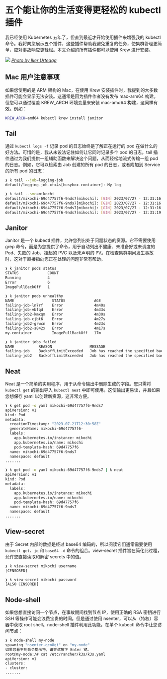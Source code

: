 # 五个能让你的生活变得更轻松的 kubectl 插件

我已经使用 Kubernetes 五年了，但直到最近才开始使用插件来增强我的 kubectl 命令。我将向您展示五个插件，这些插件帮助我避免重复的任务，使集群管理更简单，应对事故响应更轻松。本文介绍的所有插件都可以使用 Krew 进行安装。

![](https://alicegg.tech/assets/2023-08-08-k8s-plugins/lego.jpg)
*[Photo by Iker Urteaga](https://unsplash.com/@iurte?utm_source=unsplash&utm_medium=referral&utm_content=creditCopyText)*

## Mac 用户注意事项

如果您使用的是 ARM 架构的 Mac，在使用 Krew 安装插件时，我提到的大多数插件可能会显示无法安装。这通常是因为插件作者没有发布 mac-arm64 构建。但您可以通过覆盖 KREW_ARCH 环境变量来安装 mac-amd64 构建，这同样有效。例如：

```bash
KREW_ARCH=amd64 kubectl krew install janitor
```

## Tail

通过 `kubectl logs -f` 记录 pod 的日志始终是了解正在运行的 pod 在做什么的好方法。可惜的是，我从未设法记住如何让它同时记录多个 pod 的日志。tail 插件通过为我们提供一组辅助函数来解决这个问题，从而轻松地流式传输一组 pod 的日志。例如，它可以检索由 Job 创建的所有 pod 的日志，或者附加到 Service 的所有 pod 的日志：

```bash
❯ k tail --job=logging-job
default/logging-job-xtx4s[busybox-container]: My log

❯ k tail --svc=mikochi
default/mikochi-69d47757f6-9nds7[mikochi]: [GIN] 2023/07/27 - 12:31:16 | 200 |     496.098µs |       10.42.0.1 | GET      "/api/refresh"
default/mikochi-69d47757f6-9nds7[mikochi]: [GIN] 2023/07/27 - 12:31:16 | 200 |   10.347273ms |       10.42.0.1 | GET      "/api/browse/"
default/mikochi-69d47757f6-9nds7[mikochi]: [GIN] 2023/07/27 - 12:31:16 | 200 |    9.598031ms |       10.42.0.1 | GET      "/api/browse/"
default/mikochi-69d47757f6-9nds7[mikochi]: [GIN] 2023/07/27 - 12:31:19 | 200 |     193.686µs |       10.42.0.1 | GET      "/ready"
```

## Janitor

Janitor 是一个 kubectl 插件，允许您列出处于问题状态的资源。它不需要使用 grep 命令，而是为您提供了命令，用于自动列出不健康、未准备好或未调度的 Pod、失败的 Job、挂起的 PVC 以及未声明的 PV。在检查集群期间发生事故时，这对于直接指向您正在处理的问题非常有帮助。

```bash
❯ k janitor pods status
STATUS             COUNT
Running            4
Error              6
ImagePullBackOff   1

❯ k janitor pods unhealthy
NAME                 STATUS             AGE
failing-job-ln7rf    Error              4m40s
failing-job-vbfqd    Error              4m33s
failing-job2-kmxqm   Error              4m30s
failing-job-cjbt6    Error              4m27s
failing-job2-grwcn   Error              4m23s
failing-job2-s842x   Error              4m17s
my-container         ImagePullBackOff   17m

❯ k janitor jobs failed
NAME           REASON                 MESSAGE                                       AGE
failing-job    BackoffLimitExceeded   Job has reached the specified backoff limit   4m46s
failing-job2   BackoffLimitExceeded   Job has reached the specified backoff limit   4m36s
```

## Neat

Neat 是一个简单的实用程序，用于从命令输出中删除生成的字段。您只需将 `kubectl get` 的输出导入 `kubectl neat` 中即可使用。这使输出更易读，并且如果您想保存 yaml 以创建新资源，这非常方便。

```bash
❯ k get pod -o yaml mikochi-69d47757f6-9nds7
apiVersion: v1
kind: Pod
metadata:
  creationTimestamp: "2023-07-21T12:30:58Z"
  generateName: mikochi-69d47757f6-
  labels:
    app.kubernetes.io/instance: mikochi
    app.kubernetes.io/name: mikochi
    pod-template-hash: 69d47757f6
  name: mikochi-69d47757f6-9nds7
  namespace: default
.......

❯ k get pod -o yaml mikochi-69d47757f6-9nds7 | k neat
apiVersion: v1
kind: Pod
metadata:
  labels:
    app.kubernetes.io/instance: mikochi
    app.kubernetes.io/name: mikochi
    pod-template-hash: 69d47757f6
  name: mikochi-69d47757f6-9nds7
  namespace: default
.......
```

## View-secret

由于 Secret 内部的数据是经过 base64 编码的，所以阅读它们通常需要使用 `kubectl get`、`jq` 和 `base64 -d` 命令的组合。view-secret 插件旨在简化此过程，允许您直接读取和解密 secrets 中的值。

```bash
❯ k view-secret mikochi username
[CENSORED]

❯ k view-secret mikochi password
[ALSO CENSORED]
```

## Node-shell

如果您想直接访问一个节点，在事故期间找到节点 IP，使用正确的 RSA 密钥进行 SSH 等操作可能会浪费宝贵的时间。但是通过使用 nsenter，可以从（特权）容器中获取 root shell。node-shell 插件利用此功能，在单个 kubectl 命令中让您访问节点：

```bash
❯ k node-shell my-node
spawning "nsenter-qco8qi" on "my-node"
如果您看不到命令提示符，请尝试按下 Enter 键。
root@my-node:/# cat /etc/rancher/k3s/k3s.yaml
apiVersion: v1
clusters:
- cluster:
.......
```